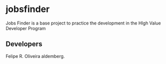 # jobsfinder
Jobs Finder is a base project to practice the development in the HIgh Value Developer Program

## Developers

Felipe R. Oliveira
aldemberg.